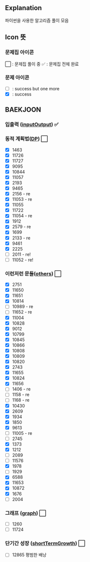 ## Explanation

파이썬을 사용한 알고리즘 풀이 모음

## Icon 뜻

### 문제집 아이콘

:white_large_square: : 문제집 풀이 중
:white_check_mark: : 문제집 전체 완료

### 문제 아이콘

- [ ] : success but one more
- [x] : success

## BAEKJOON

### 입출력 ([inputOutput](https://www.acmicpc.net/workbook/view/7213])) :white_check_mark:

### 동적 계획법([DP](https://www.acmicpc.net/workbook/view/7214)) :white_large_square:

- [x] 1463
- [x] 11726
- [x] 11727
- [x] 9095
- [x] 10844
- [x] 11057
- [x] 2193
- [x] 9465
- [x] 2156 - re
- [x] 11053 - re
- [x] 11055
- [x] 11722
- [x] 11054 - re
- [x] 1912
- [x] 2579 - re
- [x] 1699
- [x] 2133 - re
- [x] 9461
- [x] 2225
- [ ] 2011 - re!
- [ ] 11052 - re!

### 이런저런 문들([others](https://www.acmicpc.net/workbook/view/7215)) :white_large_square:

- [x] 2751
- [x] 11650
- [x] 11651
- [x] 10814
- [ ] 10989 - re
- [ ] 11652 - re
- [x] 11004
- [x] 10828
- [x] 9012
- [x] 10799
- [x] 10845
- [x] 10866
- [x] 10808
- [x] 10809
- [x] 10820
- [x] 2743
- [x] 11655
- [x] 10824
- [x] 11656
- [ ] 1406 - re
- [ ] 1158 - re
- [ ] 1168 - re
- [x] 10430
- [x] 2609
- [x] 1934
- [x] 1850
- [x] 9613
- [ ] 11005 - re
- [ ] 2745
- [x] 1373
- [x] 1212
- [ ] 2089
- [ ] 11576
- [x] 1978
- [ ] 1929
- [x] 6588
- [x] 11653
- [x] 10872
- [x] 1676
- [ ] 2004

### 그래프 ([graph](https://www.acmicpc.net/workbook/view/7216)) :white_large_square:

- [ ] 1260
- [ ] 11724

### 단기간 성장 ([shortTermGrowth](https://www.acmicpc.net/workbook/view/4349)) :white_large_square:

- [ ] 12865 평범한 배낭
